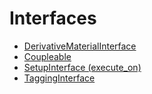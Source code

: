 # Interfaces

- [DerivativeMaterialInterface](interfaces/DerivativeMaterialInterface.md)
- [Coupleable](interfaces/Coupleable.md)
- [SetupInterface (execute_on)](interfaces/SetupInterface.md)
- [TaggingInterface](interfaces/TaggingInterface.md)
